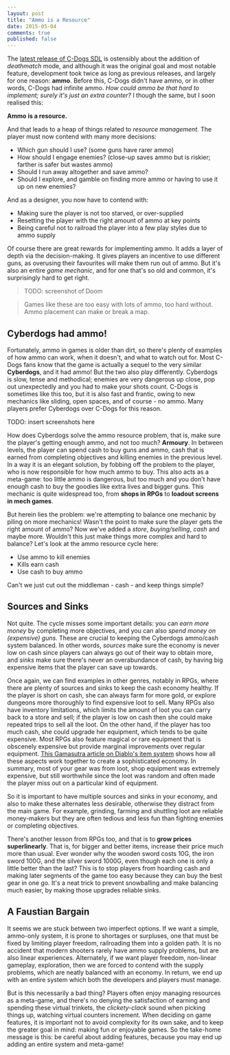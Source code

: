 ```yaml
---
layout: post
title: "Ammo is a Resource"
date: 2015-05-04
comments: true
published: false
---
```


The [latest release of C-Dogs SDL](http://cxong.github.io/cdogs-sdl/progress/2015/05/03/deathmatch.html) is ostensibly about the addition of *deathmatch* mode, and although it was the original goal and most notable feature, development took twice as long as previous releases, and largely for one reason: **ammo**. Before this, C-Dogs didn't have ammo, or in other words, C-Dogs had infinite ammo. *How could ammo be that hard to implement; surely it's just an extra counter?* I though the same, but I soon realised this:

**Ammo is a resource.**

And that leads to a heap of things related to *resource management*. The player must now contend with many more decisions:

- Which gun should I use? (some guns have rarer ammo)
- How should I engage enemies? (close-up saves ammo but is riskier; farther is safer but wastes ammo)
- Should I run away altogether and save ammo?
- Should I explore, and gamble on finding more ammo or having to use it up on new enemies?

And as a designer, you now have to contend with:

- Making sure the player is not too starved, or over-supplied
- Resetting the player with the right amount of ammo at key points
- Being careful not to railroad the player into a few play styles due to ammo supply

Of course there are great rewards for implementing ammo. It adds a layer of depth via the decision-making. It gives players an incentive to use different guns, as overusing their favourites will make them run out of ammo. But it's also an entire *game mechanic*, and for one that's so old and common, it's surprisingly hard to get right.

> TODO: screenshot of Doom

> Games like these are too easy with lots of ammo, too hard without. Ammo placement can make or break a map.

## Cyberdogs had ammo!

Fortunately, ammo in games is older than dirt, so there's plenty of examples of how ammo can work, when it doesn't, and what to watch out for. Most C-Dogs fans know that the game is actually a sequel to the very similar **Cyberdogs**, and it had ammo! But the two also play differently. Cyberdogs is slow, tense and methodical; enemies are very dangerous up close, pop out unexpectedly and you had to make your shots count. C-Dogs is sometimes like this too, but it is also fast and frantic, owing to new mechanics like sliding, open spaces, and of course - no ammo. Many players prefer Cyberdogs over C-Dogs for this reason.

TODO: insert screenshots here

How does Cyberdogs solve the ammo resource problem, that is, make sure the player's getting enough ammo, and not too much? **Armoury**. In between levels, the player can spend cash to buy guns and ammo, cash that is earned from completing objectives and killing enemies in the previous level. In a way it is an elegant solution, by fobbing off the problem to the player, who is now responsible for how much ammo to buy. This also acts as a meta-game: too little ammo is dangerous, but too much and you don't have enough cash to buy the goodies like extra lives and bigger guns. This mechanic is quite widespread too, from **shops in RPGs** to **loadout screens in mech games**.

But herein lies the problem: we're attempting to balance one mechanic by piling on more mechanics! Wasn't the point to make sure the player gets the right amount of ammo? Now we've added a *store*, *buying/selling*, *cash* and maybe more. Wouldn't this just make things more complex and hard to balance? Let's look at the ammo resource cycle here:

- Use ammo to kill enemies
- Kills earn cash
- Use cash to buy ammo

Can't we just cut out the middleman - cash - and keep things simple?

## Sources and Sinks

Not quite. The cycle misses some important details: you can *earn more money* by completing more objectives, and you can also *spend money on (expensive) guns*. These are crucial to keeping the Cyberdogs ammo/cash system balanced. In other words, *sources* make sure the economy is never low on cash since players can always go out of their way to obtain more, and *sinks* make sure there's never an overabundance of cash, by having big expensive items that the player can save up towards.

Once again, we can find examples in other genres, notably in RPGs, where there are plenty of sources and sinks to keep the cash economy healthy. If the player is short on cash, she can always farm for more gold, or explore dungeons more thoroughly to find expensive loot to sell. Many RPGs also have inventory limitations, which limits the amount of loot you can carry back to a store and sell; if the player is low on cash then she could make repeated trips to sell all the loot. On the other hand, if the player has too much cash, she could upgrade her equipment, which tends to be quite expensive. Most RPGs also feature magical or rare equipment that is obscenely expensive but provide marginal improvements over regular equipment. [This Gamasutra article on Diablo's item system](http://gamasutra.com/blogs/RadekKoncewicz/20141229/233271/A_Night_With_the_Devil.php) shows how all these aspects work together to create a sophisticated economy. In summary, most of your gear was from loot, shop equipment was extremely expensive, but still worthwhile since the loot was random and often made the player miss out on a particular kind of equipment.

So it is important to have multiple sources and sinks in your economy, and also to make these alternates less desirable, otherwise they distract from the main game. For example, grinding, farming and shuttling loot are reliable money-makers but they are often tedious and less fun than fighting enemies or completing objectives.

There's another lesson from RPGs too, and that is to **grow prices superlinearly**. That is, for bigger and better items, increase their price much more than usual. Ever wonder why the wooden sword costs 10G, the iron sword 100G, and the silver sword 1000G, even though each one is only a little better than the last? This is to stop players from hoarding cash and making later segments of the game too easy because they can buy the best gear in one go. It's a neat trick to prevent snowballing and make balancing much easier, by making those upgrades reliable sinks.

## A Faustian Bargain

It seems we are stuck between two imperfect options. If we want a simple, ammo-only system, it is prone to shortages or surpluses, one that must be fixed by limiting player freedom, railroading them into a golden path. It is no accident that modern shooters rarely have ammo supply problems, but are also linear experiences. Alternately, if we want player freedom, non-linear gameplay, exploration, then we are forced to contend with the supply problems, which are neatly balanced with an economy. In return, we end up with an entire system which both the developers and players must manage.

But is this necessarily a bad thing? Players often enjoy managing resources as a meta-game, and there's no denying the satisfaction of earning and spending these virtual trinkets, the *clickety-clack* sound when picking things up, watching virtual counters increment. When deciding on game features, it is important not to avoid complexity for its own sake, and to keep the greater goal in mind: making fun or enjoyable games. So the take-home message is this: be careful about adding features, because you may end up adding an entire system and meta-game!
